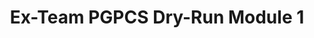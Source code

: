 ---
title: Ex-Team PGPCS Dry-Run Module 1
redirect_to: https://miro.com/app/board/uXjVPBtzGRI=/?share_link_id=31610200660
redirect_from: 
  - /PGPCSMiroDR1
  - /pgpcsmirodr1
---